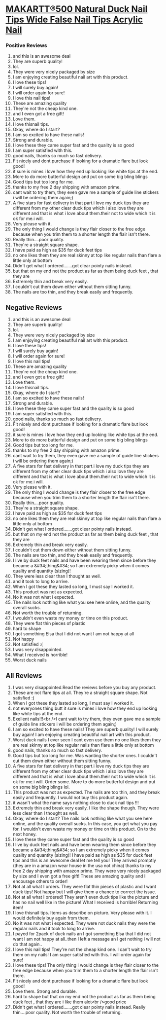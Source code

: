 # [MAKARTT®500 Natural Duck Nail Tips Wide False Nail Tips Acrylic Nail](https://products.checkmycream.com/products/MAKARTT(r)500-Natural-Duck-Nail-Tips-Wide-False-Nail-Tips-Acrylic-Nail.html)

### Positive Reviews

<ol>
      <li>and this is an awesome deal</li>
      <li>They are superb quality!</li>
      <li>lol.</li>
      <li>They were very nicely packaged by size</li>
      <li>I am enjoying creating beautiful nail art with this product.</li>
      <li>I love these tips!</li>
      <li>I will surely buy again!</li>
      <li>I will order again for sure!</li>
      <li>I love this nail tips!</li>
      <li>These are amazing quality</li>
      <li>They&#x27;re not the cheap kind one.</li>
      <li>and I even got a free gift!</li>
      <li>Love them.</li>
      <li>I love thisnail tips.</li>
      <li>Okay, where do I start?</li>
      <li>I am so excited to have these nails!</li>
      <li>Strong and durable.</li>
      <li>I love these they came super fast and the quality is so good</li>
      <li>I am super satisfied with this.</li>
      <li>good nails, thanks so much so fast delivery.</li>
      <li>Fit nicely and dont purchase if looking for a dramatic flare but look good!</li>
      <li>it sure is mines i love how they end up looking like white tips at the end.</li>
      <li>More to do more butterful design and put on some big bling blings</li>
      <li>Good tips but too long for me.</li>
      <li>thanks to my free 2 day shipping with amazon prime.</li>
      <li>cant wait to try them, they even gave me  a sample of guide line stickers i will be ordering them again;)</li>
      <li>A five stars for fast delivery in that part.i love my duck tips they are different from my other clear duck tips which i also love they are different and that is what i love about them.their not to wide which it is ok for me.i will.</li>
      <li>Very please with it.</li>
      <li>The only thing I would change is they flair closer to the free edge because when you trim them to a shorter length the flair isn&#x27;t there.</li>
      <li>Really thin....poor quality.</li>
      <li>They&#x27;re a straight square shape.</li>
      <li>I have paid as high as $35 for duck feet tips</li>
      <li>no one likes them they are real skinny at top like regular nails than flare a little only at bottom</li>
      <li>Didn&#x27;t get what I ordered.......got clear pointy nails instead.</li>
      <li>but that on my end not the product as far as them being duck feet , that they are</li>
      <li>Extremely thin and break very easily.</li>
      <li>I couldn&#x27;t cut them down either without them sitting funny.</li>
      <li>The nails are too thin, and they break easily and frequently.  </li>
</ol>


<h2>Negative Reviews</h2>
<ol>
<li> and this is an awesome deal</li>
<li> They are superb quality!</li>
<li> lol.</li>
<li> They were very nicely packaged by size</li>
<li> I am enjoying creating beautiful nail art with this product.</li>
<li> I love these tips!</li>
<li> I will surely buy again!</li>
<li> I will order again for sure!</li>
<li> I love this nail tips!</li>
<li> These are amazing quality</li>
<li> They&#x27;re not the cheap kind one.</li>
<li> and I even got a free gift!</li>
<li> Love them.</li>
<li> I love thisnail tips.</li>
<li> Okay, where do I start?</li>
<li> I am so excited to have these nails!</li>
<li> Strong and durable.</li>
<li> I love these they came super fast and the quality is so good</li>
<li> I am super satisfied with this.</li>
<li> good nails, thanks so much so fast delivery.</li>
<li> Fit nicely and dont purchase if looking for a dramatic flare but look good!</li>
<li> it sure is mines i love how they end up looking like white tips at the end.</li>
<li> More to do more butterful design and put on some big bling blings</li>
<li> Good tips but too long for me.</li>
<li> thanks to my free 2 day shipping with amazon prime.</li>
<li> cant wait to try them, they even gave me  a sample of guide line stickers i will be ordering them again;)</li>
<li> A five stars for fast delivery in that part.i love my duck tips they are different from my other clear duck tips which i also love they are different and that is what i love about them.their not to wide which it is ok for me.i will.</li>
<li> Very please with it.</li>
<li> The only thing I would change is they flair closer to the free edge because when you trim them to a shorter length the flair isn&#x27;t there.</li>
<li> Really thin....poor quality.</li>
<li> They&#x27;re a straight square shape.</li>
<li> I have paid as high as $35 for duck feet tips</li>
<li> no one likes them they are real skinny at top like regular nails than flare a little only at bottom</li>
<li> Didn&#x27;t get what I ordered.......got clear pointy nails instead.</li>
<li> but that on my end not the product as far as them being duck feet , that they are</li>
<li> Extremely thin and break very easily.</li>
<li> I couldn&#x27;t cut them down either without them sitting funny.</li>
<li> The nails are too thin, and they break easily and frequently.  </li>
<li> I live by duck feet nails and have been wearing them since before they became a &amp;#34;thing&amp;#34; so I am extremely picky when it comes quality and quantity  (sizing)!  </li>
<li> They were less clear than I thought as well.</li>
<li> and it took to long to arrive.</li>
<li> When I got these they lasted so long, I must say I worked it.</li>
<li> This product was not as expected.  </li>
<li> No it was not what i expected.</li>
<li> The nails look nothing like what you see here online, and the quality overall sucks.</li>
<li> Not worth the trouble of returning.</li>
<li> I wouldn&#x27;t even waste my money or time on this product.</li>
<li> They were flat thin pieces of plastic</li>
<li> hard to shape</li>
<li> I got something Elsa that I did not want I am not happy at all</li>
<li> Not happy</li>
<li> Not satisfied :(</li>
<li> I was very disappointed.</li>
<li> What I received is horrible!</li>
<li> Worst duck nails</li>
</ol>

<h2>All Reviews</h2>

<ol>
    <li> I was very disappointed.Read the reviews before you buy any product.</li>
    <li> These are not flare tips at all. They&#x27;re a straight square shape. Not satisfied :(</li>
    <li> When I got these they lasted so long, I must say I worked it.</li>
    <li> not everyones thing butt it sure is mines i love how they end up looking like white tips at the end.</li>
    <li> Exellent nails!!!&lt;br /&gt;I cant wait to try them, they even gave me  a sample of guide line stickers i will be ordering them again;)</li>
    <li> I am so excited to have these nails! They are superb quality! I will surely buy again! I am enjoying creating beautiful nail art with this product.</li>
    <li> Worst duck nails I ever seen I cant even use them no one likes them they are real skinny at top like regular nails than flare a little only at bottom</li>
    <li> good nails, thanks so much so fast delivery.</li>
    <li> Good tips but too long for me. Was wanting the shorter ones. I couldn&#x27;t cut them down either without them sitting funny.</li>
    <li> A five stars for fast delivery in that part.i love my duck tips they are different from my other clear duck tips which i also love they are different and that is what i love about them.their not to wide which it is ok for me.i will. Order some. More to do more butterful design and put on some big bling blings lol.</li>
    <li> This product was not as expected.  The nails are too thin, and they break easily and frequently.  I would not buy this product again.</li>
    <li> it wasn&#x27;t what the name says nothing close to duck nail tips !!!</li>
    <li> Extremely thin and break very easily. I like the shape though. They were less clear than I thought as well.</li>
    <li> Okay, where do I start? The nails look nothing like what you see here online, and the quality overall sucks. In this case, you get what you pay for. I wouldn&#x27;t even waste my money or time on this product. On to the next honey.</li>
    <li> I love these they came super fast and the quality is so good</li>
    <li> I live by duck feet nails and have been wearing them since before they became a &amp;#34;thing&amp;#34; so I am extremely picky when it comes quality and quantity  (sizing)!  I have paid as high as $35 for duck feet tips and this is an awesome deal let me tell you! They arrived promptly (they are in a amazon wear house in the usa not china) thanks to my free 2 day shipping with amazon prime. They were very nicely packaged by size and I even got a free gift! These are amazing quality and I encourage others to order!</li>
    <li> Not at all what I orders. They were flat thin pieces of plastic and I want duck tips! Not happy but I will give them a chance to correct the issue.</li>
    <li> Not at all what I ordered! They aren&#x27;t even duck tips like the picture and has no nail well like in the picture! What I received is horrible! Returning item!</li>
    <li> I love thisnail tips. Items as describe on picture.  Very please with it. I would definitely buy again from them.</li>
    <li> No it was not what i expected. They were not duck nails they were the regular nails and it took to long to arrive.</li>
    <li> I payed for 2pack of duck nails an I got something Elsa that I did not want I am not happy at all..then I left a message an I get nothing i will not do that again..</li>
    <li> I love this nail tips! They&#x27;re not the cheap kind one. I can&#x27;t wait to try them on my nails! I am super satisfied with this. I will order again for sure!</li>
    <li> I love these tips! The only thing I would change is they flair closer to the free edge because when you trim them to a shorter length the flair isn&#x27;t there.</li>
    <li> Fit nicely and dont purchase if looking for a dramatic flare but look good!</li>
    <li> Love them. Strong and durable.</li>
    <li> hard to shape but that on my end not the product as far as them being duck feet , that they are i like them alot&lt;br /&gt;good price</li>
    <li> Didn&#x27;t get what I ordered.......got clear pointy nails instead. Really thin....poor quality. Not worth the trouble of returning.</li>
</ol>




